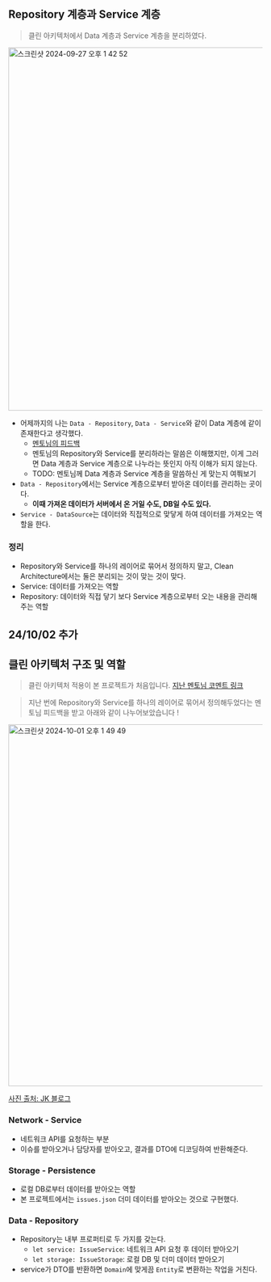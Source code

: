 ## Repository 계층과 Service 계층
> 클린 아키텍처에서 Data 계층과 Service 계층을 분리하였다.

<img width="719" alt="스크린샷 2024-09-27 오후 1 42 52" src="https://github.com/user-attachments/assets/1a3435e3-7521-4ade-b971-a84bbc083822">

- 어제까지의 나는 `Data - Repository`, `Data - Service`와 같이 Data 계층에 같이 존재한다고 생각했다.
    - [멘토님의 피드백](https://github.com/boostcampwm-2024/swift-p3-issue-tracker/pull/120#pullrequestreview-2331094737)
    - 멘토님의 Repository와 Service를 분리하라는 말씀은 이해했지만, 이게 그러면 Data 계층과 Service 계층으로 나누라는 뜻인지 아직 이해가 되지 않는다.
    - TODO: 멘토님께 Data 계층과 Service 계층을 말씀하신 게 맞는지 여쭤보기
- `Data - Repository`에서는 Service 계층으로부터 받아온 데이터를 관리하는 곳이다.
    - **이때 가져온 데이터가 서버에서 온 거일 수도, DB일 수도 있다.**
- `Service - DataSource`는 데이터와 직접적으로 맞닿게 하여 데이터를 가져오는 역할을 한다.

### 정리
- Repository와 Service를 하나의 레이어로 묶어서 정의하지 말고, Clean Architecture에서는 둘은 분리되는 것이 맞는 것이 맞다.
- Service: 데이터를 가져오는 역할
- Repository: 데이터와 직접 닿기 보다 Service 계층으로부터 오는 내용을 관리해주는 역할

## 24/10/02 추가
## 클린 아키텍처 구조 및 역할
> 클린 아키텍처 적용이 본 프로젝트가 처음입니다. [지난 멘토님 코멘트 링크](https://github.com/boostcampwm-2024/swift-p3-issue-tracker/pull/120#pullrequestreview-2331094737)

> 지난 번에 Repository와 Service를 하나의 레이어로 묶어서 정의해두었다는 멘토님 피드백을 받고 아래와 같이 나누어보았습니다 ! 

<img width="716" alt="스크린샷 2024-10-01 오후 1 49 49" src="https://github.com/user-attachments/assets/32685744-e719-45a4-9284-b4c0f6e54ffc">

[사진 출처: JK 블로그](https://medium.com/@jungkim/%EB%B2%84%ED%84%B0%ED%94%8C%EB%9D%BC%EC%9D%B4-%EC%95%84%ED%82%A4%ED%85%8D%EC%B2%98%EB%A5%BC-%EC%86%8C%EA%B0%9C%ED%95%A9%EB%8B%88%EB%8B%A4-9d4abd71c3c1)

### Network - Service 
- 네트워크 API를 요청하는 부분
- 이슈를 받아오거나 담당자를 받아오고, 결과를 DTO에 디코딩하여 반환해준다.

### Storage - Persistence
- 로컬 DB로부터 데이터를 받아오는 역할
- 본 프로젝트에서는 `issues.json` 더미 데이터를 받아오는 것으로 구현했다.

### Data - Repository
- Repository는 내부 프로퍼티로 두 가지를 갖는다.
    - `let service: IssueService`: 네트워크 API 요청 후 데이터 받아오기
    - `let storage: IssueStorage`: 로컬 DB 및 더미 데이터 받아오기
- service가 DTO를 반환하면 `Domain`에 맞게끔 `Entity`로 변환하는 작업을 거친다.

